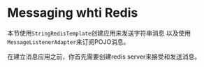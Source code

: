 # Messaging whti Redis
本节使用`StringRedisTemplate`创建应用来发送字符串消息
以及使用`MessageListenerAdapter`来订阅POJO消息。

在建立消息应用之前，你首先需要创建redis server来接受和发送消息。

